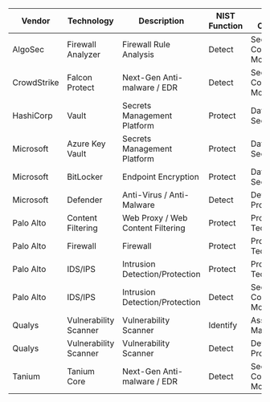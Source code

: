 | Vendor      | Technology            | Description                       | NIST Function | NIST Category                  | NIST ID |
| ----------- | --------------------- | --------------------------------- | ------------- | ------------------------------ | ------- |
| AlgoSec     | Firewall Analyzer     | Firewall Rule Analysis            | Detect        | Security Continuous Monitoring | DE.CM   |
| CrowdStrike | Falcon Protect        | Next-Gen Anti-malware / EDR       | Detect        | Security Continuous Monitoring | DE.CM   |
| HashiCorp   | Vault                 | Secrets Management Platform       | Protect       | Data Security                  | PR.DS   |
| Microsoft   | Azure Key Vault       | Secrets Management Platform       | Protect       | Data Security                  | PR.DS   |
| Microsoft   | BitLocker             | Endpoint Encryption               | Protect       | Data Security                  | PR.DS   |
| Microsoft   | Defender              | Anti-Virus / Anti-Malware         | Detect        | Detection Processes            | DE.DP   |
| Palo Alto   | Content Filtering     | Web Proxy / Web Content Filtering | Protect       | Protective Technology          | PR.PT   |
| Palo Alto   | Firewall              | Firewall                          | Protect       | Protective Technology          | PR.PT   |
| Palo Alto   | IDS/IPS               | Intrusion Detection/Protection    | Protect       | Protective Technology          | PR.PT   |
| Palo Alto   | IDS/IPS               | Intrusion Detection/Protection    | Detect        | Security Continuous Monitoring | DE.CM   |
| Qualys      | Vulnerability Scanner | Vulnerability Scanner             | Identify      | Asset Management               | ID.AM   |
| Qualys      | Vulnerability Scanner | Vulnerability Scanner             | Detect        | Detection Processes            | DE.PR   |
| Tanium      | Tanium Core           | Next-Gen Anti-malware / EDR       | Detect        | Security Continuous Monitoring | DE.CM   |